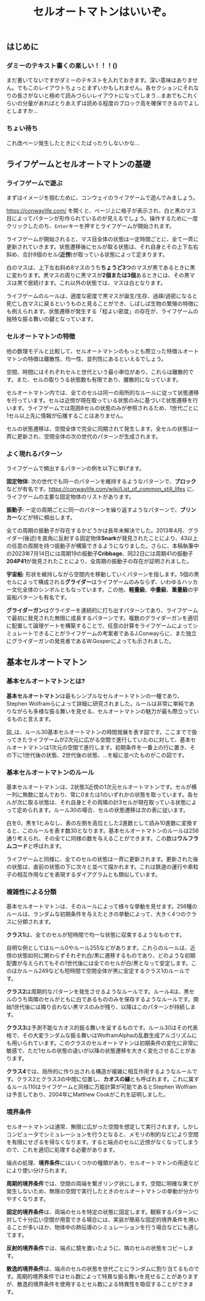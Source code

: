 <header>

# セルオートマトンはいいぞ。
<div class="author"ctes091x></div>

</header>

<main class="two-column">

## はじめに
### ダミーのテキスト書くの楽しい！！！()
まだ書いてないですがダミーのテキストを入れておきます。深い意味はありません。でもこのレイアウトちょっとまずいかもしれません。各セクションにそれなりの長さがないと極めて読みづらいレイアウトになってしまう…まあでもこれくらいの分量があればとりあえずは読める程度のブロック高を確保できるのでよしとしますか…

### ちょい待ち
これ改ページ発生したときにくたばったりしないかな…

## ライフゲームとセルオートマトンの基礎
### ライフゲームで遊ぶ
まずはイメージを掴むために、コンウェイのライフゲームで遊んでみましょう。

https://conwaylife.com/ を開くと、ページ上に格子が表示され、白と黒のマス目によってパターンが形作られているのが見えるでしょう。操作するために一度クリックしたのち、`Enter`キーを押すとライフゲームが開始されます。

ライフゲームが開始されると、マス目全体の状態は一定時間ごとに、全て一斉に更新されていきます。状態遷移後にセルが取る状態は、それ自身とその上下左右斜め、合計8個のセル(**近傍**)が取っている状態によって定まります。

白のマスは、上下左右斜め8マスのうち**ちょうど3つ**のマスが黒であるときに黒に変わります。黒マスの周りに黒マスが**2個または3個**あるときには、その黒マスは黒で居続けます。これ以外の状態では、マスは白となります。

ライフゲームのルールは、適度な密度で黒マスが誕生/生存、過疎/過密になると死亡し白マスに戻るというものと見ることができ、しばしば生物の繁殖の特徴にも例えられます。状態遷移が発生する「程よい密度」の存在が、ライフゲームの独特な振る舞いの鍵となっています。

### セルオートマトンの特徴
他の数理モデルと比較して、セルオートマトンのもっとも際立った特徴ルオートマトンの特徴は離散性、均一性、並列性にあるといえるでしょう。

空間、時間にはそれぞれセルと世代という最小単位があり、これらは離散的です。また、セルの取りうる状態数も有限であり、離散的になっています。

セルオートマトン内では、全てのセルは同一の局所的なルールに従って状態遷移を行っています。セルは近傍が現在取っている状態のみに基づいて状態遷移を行います。ライフゲームでは周囲8セルの状態のみが参照されるため、1世代ごとに1セル以上先に情報が伝播することはありません。

セルの状態遷移は、空間全体で完全に同期されて発生します。全セルの状態は一斉に更新され、空間全体の次の世代のパターンが生成されます。

### よく現れるパターン
ライフゲームで頻出するパターンの例を以下に挙げます。

**固定物体**: 次の世代でも同一のパターンを維持するようなパターンで、**ブロック**などが有名です。https://conwaylife.com/wiki/List_of_common_still_lifes に、ライフゲームの主要な固定物体のリストがあります。

**振動子**: 一定の周期ごとに同一のパターンを繰り返すようなパターンで、**ブリンカー**などが特に頻出します。

全ての周期の振動子が存在するかどうかは長年未解決でした。2013年4月、グライダー(後述)を直角に反射する固定物体**Snark**が発見されたことにより、43以上の任意の周期を持つ振動子が構築できるようになりました。さらに、本稿執筆中の2023年7月14日には周期19の振動子**Cribbage**、同22日には周期41の振動子**204P41**が発見されたことにより、全周期の振動子の存在が証明されました。

**宇宙船**: 形状を維持しながら空間内を移動していくパターンを指します。5個の黒セルによって構成される**グライダー**はライフゲームのみならず、いわゆるハッカー文化全体のシンボルともなっています。この他、**軽量級**、**中量級**、**重量級**の宇宙船パターンも有名です。

**グライダーガン**はグライダーを連続的に打ち出すパターンであり、ライフゲームで最初に発見された無限に成長するパターンです。複数のグライダーガンを適切に配置して論理ゲートを構築することで、任意の計算をライフゲームによってシミュレートできることがライフゲームの考案者であるJ.Conwayらに、また独立にグライダーガンの発見者であるW.Gosperによっても示されました。

<!-- ### エデンの園配置
**エデンの園配置**は、それを生み出す初期パターンが存在しないようなパターンを指します。

多くの種のセルオートマトンにおいてのエデンの園配置が存在することを示す**エデンの園定理**は、エドワード・ムーアとジョン・マイヒルによって1970年以前に証明されていました。すなわち、1970年のコンウェイのライフゲームの完成以前の時点で、ライフゲームにおけるエデンの園配置の存在が示されていたと考えることもできます。 -->

<!-- セルオートマトンでは、ある初期パターンが与えられたとき、遷移後のパターンはただ1通りに定まります。

セルオートマトンにおいて、複数種類の有限パターンから同じパターンが生まれることがないとき、つまりパターンの過去の状態が高々1通りであるとき、そのセルオートマトンは有限パターンに対して**単射である**といいます。セルオートマトンが単射であるには、有限パターンが

また、どのようなパターンも他のパターンの結果として生まれるとき、そのセルオートマトンは**全射である**といいます。全射であるセルオートマトンにおいては、全てのパターンが何らかの過去の状態をもつので、エデンの園配置は存在しないこととなります。

![画像の代替テキスト](https://conwaylife.com/w/images/9/9d/Grin_preblock_evolution.png)

エデンの園定理は、セルオートマトンが全射であることと、有限パターンに対して単射であることは同値であることを示しています。 -->

## 基本セルオートマトン

### 基本セルオートマトンとは?

**基本セルオートマトン**は最もシンプルなセルオートマトンの一種であり、Stephen Wolframらによって詳細に研究されました。ルールは非常に単純でありながらも多様な振る舞いを見せる、セルオートマトンの魅力が最も際立っているものと言えます。

<!-- ![ルール30基本セルオートマトンの時間発展](https://upload.wikimedia.org/wikipedia/commons/a/aa/Rule30-256-rows.png) -->

図_は、ルール30基本セルオートマトンの時間発展を表す図です。ここまでで扱ってきたライフゲームが2次元に広がる空間で進行していたのに対して、基本セルオートマトンは1次元の空間で進行します。初期条件を一番上の行に置き、その下に1世代後の状態、2世代後の状態、…を縦に並べたものがこの図です。

### 基本セルオートマトンのルール
基本セルオートマトンは、2状態3近傍の1次元セルオートマトンです。セルが横一列に無数に並んでおり、常に0または1のいずれかの状態を取っています。各セルが次に取る状態は、それ自身とその両隣の計3セルが現在取っている状態によって定められます。ルール30の場合、セルの状態遷移は次の表に従います。

<!-- 表を入れる -->

白を0、黒を1とみなし、表の左側を高位とした2進数として読み10進数に変換すると、このルールを表す数30となります。基本セルオートマトンのルールは256通り考えられ、その全てに同様の数を与えることができます。この数は**ウルフラムコード**と呼ばれます。

ライフゲームと同様に、全てのセルの状態は一斉に更新されます。更新された後の状態は、直前の状態の下に次々と並べて描かれます。これは鉄道の運行や素粒子の相互作用などを表現するダイアグラムとも類似しています。

### 複雑性による分類
基本セルオートマトンは、そのルールによって様々な挙動を見せます。256種のルールは、ランダムな初期条件を与えたときの挙動によって、大きく4つのクラスに分類されます。

**クラス1**は、全てのセルが短時間で均一な状態に収束するようなものです。

自明な例としてはルール0やルール255などがあります。これらのルールは、近傍の状態如何に関わらずそれぞれ白/黒に遷移するものであり、どのような初期配置が与えられてもその1世代後には全てのセルが白/黒となって安定します。このほかルール249なども短時間で空間全体が黒に安定するクラス1のルールです。

<!-- 図を挿入 -->

**クラス2**は周期的なパターンを発生させるようなルールです。ルール4は、黒セルのうち両隣のセルがともに白であるもののみを保存するようなルールです。開始1世代後には隣り合わない黒マスのみが残り、以降はこのパターンが持続します。

<!-- 図を挿入 -->

**クラス3**は予測不能なカオス的振る舞いを呈するものです。ルール30はその代表格で、その大変ランダムな振る舞いはWolframAlphaの乱数生成アルゴリズムにも用いられています。このクラスのセルオートマトンは初期条件の変化に非常に敏感で、ただ1セルの状態の違いが以降の状態遷移を大きく変化させることがあります。

<!-- 図を挿入 -->

**クラス4**では、局所的に作り出される構造が複雑に相互作用するようなルールです。クラス2とクラス3の中間に位置し、**カオスの縁**とも呼ばれます。これに属するルール110はライフゲームと同様に万能計算が可能であるとStephen Wolframは予言しており、2004年にMatthew Cookがこれを証明しました。

<!-- 図を挿入 -->

### 境界条件
セルオートマトンは通常、無限に広がった空間を想定して実行されます。しかしコンピュータでシミュレーションを行うとなると、メモリの制約などにより空間を有限にせざるを得なくなります。すると端点のセルに近傍がなくなってしまうので、これを適切に処理する必要があります。

端点の処理、**境界条件**にはいくつかの種類があり、セルオートマトンの用途などにより使い分けられます。

**周期的境界条件**では、空間の両端を繋ぎリング状にします。空間に明確な果てが発生しないため、無限の空間で実行したときのセルオートマトンの挙動が分かりやすくなります。

**固定的境界条件**は、両端のセルを特定の状態に固定します。観察するパターンに対して十分広い空間が用意できる場合には、実装が簡易な固定的境界条件を用いることが多いほか、物体中の熱伝導のシミュレーションを行う場合などにも適してます。

**反射的境界条件**では、端点に鏡を置いたように、隣のセルの状態をコピーします。

**散逸的境界条件**は、端点のセルの状態を世代ごとにランダムに割り当てるものです。周期的境界条件ではセル数によって特異な振る舞いを見せることがありますが、散逸的境界条件を使用するとセル数による特異性を吸収することができます。

</main>
